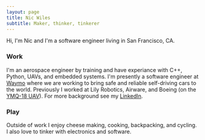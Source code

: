 ```yaml
---
layout: page
title: Nic Wiles
subtitle: Maker, thinker, tinkerer
---
```


Hi, I'm Nic and I'm a software engineer living in San Francisco, CA.

<!--
# TODO(stopthatcow): Add resume link.
-->

### Work
I'm an aerospace engineer by training and have experiance with C++, Python, UAVs, and embedded systems. I'm presently a software engineer at [Waymo](https://www.waymo.com) where we are working to bring safe and reliable self-driving cars to the world. Previously I worked at Lily Robotics, Airware, and Boeing (on the [YMQ-18 UAV](https://en.wikipedia.org/wiki/Boeing_A160_Hummingbird)). For more background see my [LinkedIn](https://www.linkedin.com/in/nicholas-wiles-35805912).

### Play
Outside of work I enjoy cheese making, cooking, backpacking, and cycling. I also love to tinker with electronics and software.